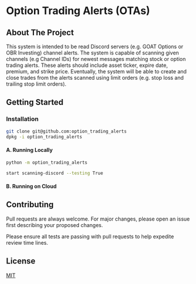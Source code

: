 # Option Trading Alerts (OTAs)

<!-- ABOUT THE PROJECT -->
## About The Project
This system is intended to be read Discord servers (e.g. GOAT Options or OBR Investing) channel alerts. 
The system is capable of scanning given channels (e.g Channel IDs) for newest messages matching stock or option
trading alerts. These alerts should include asset ticker, expire date, premium, and strike price. Eventually, the system will be able to create and close trades from the alerts scanned using limit orders (e.g. stop loss and trailing stop limit orders).

## Getting Started

### Installation
```bash
git clone git@github.com:option_trading_alerts
dpkg -i option_trading_alerts
```

#### A. Running Locally
```bash
python -m option_trading_alerts

start scanning-discord --testing True
```

#### B. Running on Cloud

## Contributing
Pull requests are always welcome. 
For major changes, please open an issue first describing your proposed changes.
 
Please ensure all tests are passing with pull requests to help expedite review time lines.

## License

[MIT](https://choosealicense.com/licenses/mit/)
